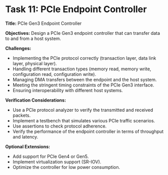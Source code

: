 # Task 11: PCIe Endpoint Controller

**Title:** PCIe Gen3 Endpoint Controller

**Objectives:**
Design a PCIe Gen3 endpoint controller that can transfer data to and from a host system.

**Challenges:**
*   Implementing the PCIe protocol correctly (transaction layer, data link layer, physical layer).
*   Handling different transaction types (memory read, memory write, configuration read, configuration write).
*   Managing DMA transfers between the endpoint and the host system.
*   Meeting the stringent timing constraints of the PCIe Gen3 interface.
*   Ensuring interoperability with different host systems.

**Verification Considerations:**
*   Use a PCIe protocol analyzer to verify the transmitted and received packets.
*   Implement a testbench that simulates various PCIe traffic scenarios.
*   Use assertions to check protocol adherence.
*   Verify the performance of the endpoint controller in terms of throughput and latency.

**Optional Extensions:**
*   Add support for PCIe Gen4 or Gen5.
*   Implement virtualization support (SR-IOV).
*   Optimize the controller for low power consumption.